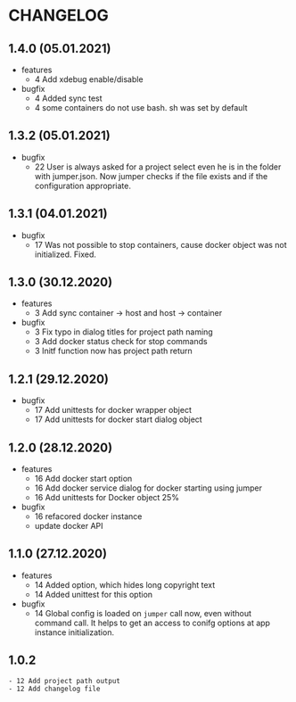 # CHANGELOG

## 1.4.0 (05.01.2021)
- features
    - 4 Add xdebug enable/disable
- bugfix
    - 4 Added sync test
    - 4 some containers do not use bash. sh was set by default

## 1.3.2 (05.01.2021)
- bugfix
    - 22 User is always asked for a project select even he is in the folder with jumper.json.
      Now jumper checks if the file exists and if the configuration appropriate.

## 1.3.1 (04.01.2021)
- bugfix
    - 17 Was not possible to stop containers, cause docker object was not initialized. Fixed.

## 1.3.0 (30.12.2020)
- features
    - 3 Add sync container -> host and host -> container
- bugfix
    - 3 Fix typo in dialog titles for project path naming 
    - 3 Add docker status check for stop commands
    - 3 Initf function now has project path return 

## 1.2.1 (29.12.2020)
- bugfix
    - 17 Add unittests for docker wrapper object
    - 17 Add unittests for docker start dialog object

## 1.2.0 (28.12.2020)
- features
    - 16 Add docker start option
    - 16 Add docker service dialog for docker starting using jumper
    - 16 Add unittests for Docker object 25%
- bugfix
    - 16 refacored docker instance
    - update docker API

## 1.1.0 (27.12.2020)
- features
    - 14 Added option, which hides long copyright text
    - 14 Added unittest for this option
- bugfix
    - 14 Global config is loaded on `jumper` call now, even without command call. It helps to get an access to conifg options at app instance initialization. 

## 1.0.2
    - 12 Add project path output
    - 12 Add changelog file
